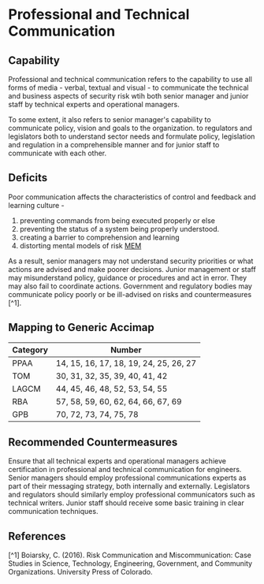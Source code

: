 # Professional and Technical Communication

## Capability

Professional and technical communication refers to the capability to use all forms of media - verbal, textual and visual - to communicate the technical and business aspects of
security risk wtih both senior manager and junior staff by technical experts and operational managers.  

To some extent, it also refers to senior manager's capability to communicate policy, vision and goals to the organization. to regulators and legislators both to understand sector needs and formulate policy, legislation and regulation in a comprehensible manner and for junior staff to communicate with each other.

## Deficits

Poor communication affects the characteristics of control and feedback and learning culture -

1. preventing commands from being executed properly or else 
2. preventing the status of a system being properly understood.
3. creating a barrier to comprehension and learning
4. distorting mental models of risk [MEM](https://github.com/thomasrichardmcevoy/FASST/blob/master/MEMDefine.md)

As a result, senior managers may not understand security priorities or what actions are advised and make poorer decisions.  Junior management or staff may misunderstand policy, guidance or procedures and act in error.  They may also fail to coordinate actions. Government and regulatory bodies may communicate policy poorly or be ill-advised on risks and countermeasures [^1].

## Mapping to Generic Accimap

|Category | Number |
| --- | --- |
|PPAA  | 14, 15, 16, 17, 18, 19, 24, 25, 26, 27|
|TOM   |30, 31, 32, 35, 39, 40, 41, 42|
|LAGCM | 44, 45, 46, 48, 52, 53, 54, 55|
|RBA   |57, 58, 59, 60, 62, 64, 66, 67, 69|
|GPB   |70, 72, 73,  74, 75, 78 |

## Recommended Countermeasures

Ensure that all technical experts and operational managers achieve certification in professional and technical communication for engineers.  Senior managers should employ professional communications experts as part of their messaging strategy, both internally and externally. Legislators and regulators should similarly employ professional communicators such as technical writers.  Junior staff should receive some basic training in clear communication techniques.

## References

[^1] Boiarsky, C. (2016). Risk Communication and Miscommunication: Case Studies in Science, Technology, Engineering, Government, and Community Organizations. 
University Press of Colorado.
